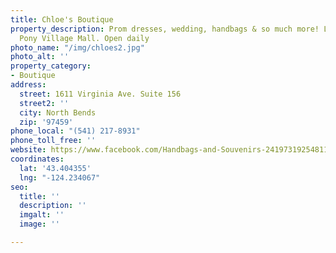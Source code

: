 ```yaml
---
title: Chloe's Boutique
property_description: Prom dresses, wedding, handbags & so much more! Located in the
  Pony Village Mall. Open daily
photo_name: "/img/chloes2.jpg"
photo_alt: ''
property_category:
- Boutique
address:
  street: 1611 Virginia Ave. Suite 156
  street2: ''
  city: North Bends
  zip: '97459'
phone_local: "(541) 217-8931"
phone_toll_free: ''
website: https://www.facebook.com/Handbags-and-Souvenirs-241973192548114/
coordinates:
  lat: '43.404355'
  lng: "-124.234067"
seo:
  title: ''
  description: ''
  imgalt: ''
  image: ''

---
```

